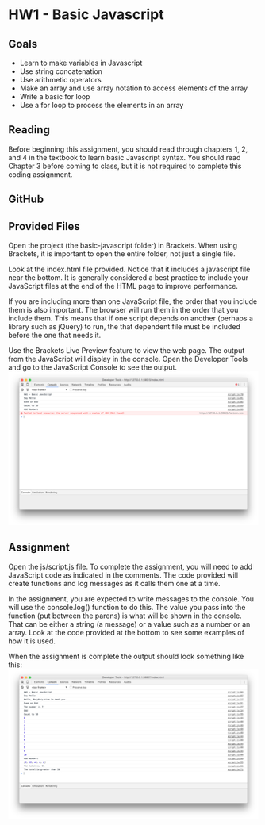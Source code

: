 # HW1 - Basic Javascript

## Goals
- Learn to make variables in Javascript
- Use string concatenation
- Use arithmetic operators
- Make an array and use array notation to access elements of the array
- Write a basic for loop
- Use a for loop to process the elements in an array

## Reading
Before beginning this assignment, you should read through chapters 1, 2, and 4 in the textbook to learn basic Javascript syntax.  You should read Chapter 3 before coming to class, but it is not required to complete this coding assignment.

## GitHub


## Provided Files
Open the project (the basic-javascript folder) in Brackets. When using Brackets, it is important to open the entire folder, not just a single file.

Look at the index.html file provided.  Notice that it includes a javascript file near the bottom.  It is generally considered a best practice to include your JavaScript files at the end of the HTML page to improve performance.  

If you are including more than one JavaScript file, the order that you include them is also important. The browser will run them in the order that you include them. This means that if one script depends on another (perhaps a library such as jQuery) to run, the that dependent file must be included before the one that needs it.

Use the Brackets Live Preview feature to view the web page.  The output from the JavaScript will display in the console.  Open the Developer Tools and go to the JavaScript Console to see the output.
![Screenshot of initial output](img/initial-output.png)

## Assignment
Open the js/script.js file.  To complete the assignment, you will need to add JavaScript code as indicated in the comments. The code provided will create functions and log messages as it calls them one at a time.

In the assignment, you are expected to write messages to the console.  You will use the console.log() function to do this.  The value you pass into the function (put between the parens) is what will be shown in the console.  That can be either a string (a message) or a value such as a number or an array.  Look at the code provided at the bottom to see some examples of how it is used.

When the assignment is complete the output should look something like this:
![Screenshot of example output](img/finished-output-ex.png)
